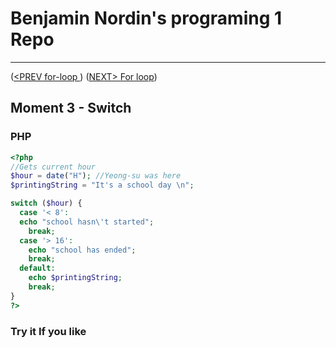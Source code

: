 #  Benjamin Nordin's programing 1 Repo #

***
([<PREV for-loop ](./for-loop.md)) ([NEXT\> For loop](./for-loop.md))

##  Moment 3 - Switch ##


### PHP ###

```php
<?php
//Gets current hour
$hour = date("H"); //Yeong-su was here
$printingString = "It's a school day \n";

switch ($hour) {
  case '< 8':
  echo "school hasn\'t started";
    break;
  case '> 16':
    echo "school has ended";
    break;
  default:
    echo $printingString;
    break;
}
?>
```


### Try it If you like ###

<script src="//repl.it/embed/LdrX/6.js"></script>
